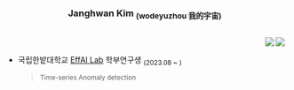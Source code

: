 <div align="center">
  
  ### Janghwan Kim <sub>(wodeyuzhou 我的宇宙)</sub>
    
  <a></a> 
  ---

</div>

<a href="https://solved.ac/wodeyuzhou"><img align="right" src="http://mazassumnida.wtf/api/v2/generate_badge?boj=wodeyuzhou&theme=dark"/></a>

<div align="right">
  <img src="https://road-to-kaggle-grandmaster.vercel.app/api/badges/wodeyuzhou/competition/light">
</div>

- 국립한밭대학교 [EffAI Lab](https://effailab.hanbat.ac.kr) 학부연구생 <sub>(2023.08 ~ )</sub>
  ><sub>Time-series Anomaly detection</sub>
